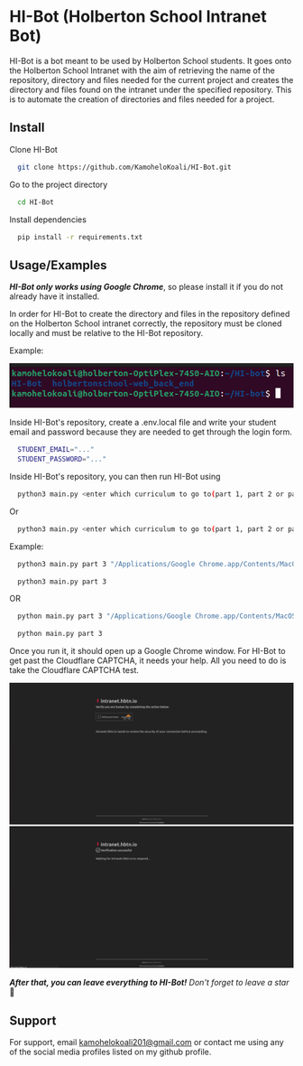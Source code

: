 
# HI-Bot (Holberton School Intranet Bot)

HI-Bot is a bot meant to be used by Holberton School students. It goes onto the Holberton School Intranet with the aim of retrieving the name of the repository, directory and files needed for the current project and creates the directory and files found on the intranet under the specified repository. This is to automate the creation of directories and files needed for a project.


## Install

Clone HI-Bot

```bash
  git clone https://github.com/KamoheloKoali/HI-Bot.git
```

Go to the project directory

```bash
  cd HI-Bot
```

Install dependencies

```bash
  pip install -r requirements.txt
```


## Usage/Examples

<b><i>HI-Bot only works using Google Chrome</i></b>, so please install it if you do not already have it installed.

In order for HI-Bot to create the directory and files in the repository defined on the Holberton School intranet correctly, the repository must be cloned locally and must be relative to the HI-Bot repository.

Example: 

![Example Screenshot](./img/image.png)

Inside HI-Bot's repository, create a .env.local file and write your student email and password because they are needed to get through the login form.

``` bash
  STUDENT_EMAIL="..."
  STUDENT_PASSWORD="..."
```

Inside HI-Bot's repository, you can then run HI-Bot using

``` bash
  python3 main.py <enter which curriculum to go to(part 1, part 2 or part 3 e.t.c)>
```
Or

``` bash
  python3 main.py <enter which curriculum to go to(part 1, part 2 or part 3 e.t.c)> <full path to installation directory for chrome... (optional)>
```

Example:

``` bash
  python3 main.py part 3 "/Applications/Google Chrome.app/Contents/MacOS/Google Chrome"
```

``` bash
  python3 main.py part 3
```

OR

``` bash
  python main.py part 3 "/Applications/Google Chrome.app/Contents/MacOS/Google Chrome"
```
``` bash
  python main.py part 3
```

Once you run it, it should open up a Google Chrome window. For HI-Bot to get past the Cloudflare CAPTCHA, it needs your help. All you need to do is take the Cloudflare CAPTCHA test.

![CAPTCHA_test Screenshot](./img/CAPTCHA_test.png)
![CAPTCHA_complete Screenshot](./img/CAPTCHA_complete.png)

<i>
<b>After that, you can leave everything to HI-Bot!</b> Don't forget to leave a star
</i>🙂

## Support

For support, email kamohelokoali201@gmail.com or contact me using any of the social media profiles listed on my github profile.

